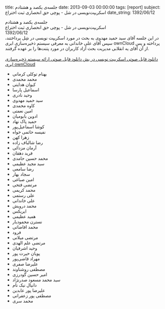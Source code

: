 title: جلسه‌ی یکصد و هشتادم
date: 2013-09-03 00:00:00
tags: [report]
subject: اسکریپت‌نویسی در شل - پوچی حق انحصاری ثبت اختراع
date_string: 1392/06/12


<div class="title">
جلسه‌ی یکصد و هشتادم
</div>

<div class="subject">
اسکریپت‌نویسی در شل - پوچی حق انحصاری ثبت اختراع
</div>

<div class="date">
1392/06/12
</div>

<div class="body">
در این جلسه آقای سید حمید مهدوی به بحث در مورد اسکریپت نویسی در شِل پرداختند، سپس آقای علی خاندانی به معرفی سیستم ذخیره‌سازی ابری ownCloud پرداخته و پس از آن آقای یه انقلابی مدیریت بحث آزاد کاربران در مورد پتنت‌ها را بر عهده گرفتند.<br><br>
<a href="/audios/92_06_12_bash-scripting.ogg" class="attachment">دانلود فایل صوتی اسکریپت نویسی در بش </a>
<a href="/audios/92_06_12_own-cloud.ogg" class="attachment">دانلود فایل صوتی ارائه سیستم ذخیره‌سازی ابری ownCloud </a>
<ul class="members bullet">
<li>بهنام توکلی کرمانی</li>
<li>محمد محمدی</li>
<li>کیوان هدایتی</li>
<li>اسماعیل پارسا</li>
<li>وحید نادری</li>
<li>سید حمید مهدوی</li>
<li>کاوه محمدی</li>
<li>امین نعمتی</li>
<li>ادوین بابومیان</li>
<li>حمید پاک نهاد</li>
<li>کوشا اسماعیل‌پور</li>
<li>نفیسه حاتمی خواه</li>
<li>زهرا کهن</li>
<li>رضا شالباف زاده</li>
<li>آرمان مزدائی</li>
<li>فرید دهقان</li>
<li>محمد حسین حامدی</li>
<li>سید مجید عظیمی</li>
<li>رضا سامعی</li>
<li>سجاد بهار</li>
<li>امین صباغی</li>
<li>مرتضی فتحی</li>
<li>محمد کریمی</li>
<li>علی رستمی</li>
<li>علی خاندانی</li>
<li>محمد درویش</li>
<li>ایریکس</li>
<li>همید عظیمی</li>
<li>نسترن محمودیار</li>
<li>محمد افاضاتی</li>
<li>فرود</li>
<li>مرتضی میلانی</li>
<li>مرتضی علم الهدی</li>
<li>وحید اشرفیان</li>
<li>پویان حیرت پور</li>
<li>مهراد قاضی‌پور</li>
<li>علیرضا صفری</li>
<li>مصطفی روشناوند</li>
<li>امیر حسین گودرزی</li>
<li>سید محمد مسعود صدرنژاد</li>
<li>دانیال نیک نام</li>
<li>علیرضا پور عابدین</li>
<li>مصطفی پور زعفرانی</li>
<li>محمد سری</li>
</ul>
</div>
